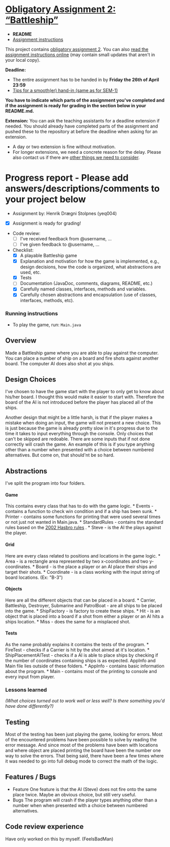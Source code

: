 # [Obligatory Assignment 2: “Battleship”](https://retting.ii.uib.no/inf101.v19.sem2/blob/master/SEM-2.md)


* **README**
* [Assignment instructions](SEM-2.md)

This project contains [obligatory assignment 2](SEM-2.md). You can also [read the assignment instructions online](https://retting.ii.uib.no/inf101.v19.oppgaver/inf101.v19.sem2/blob/master/SEM-2.md) (may contain small updates that aren't in your local copy).

**Deadline:**
* The entire assignment has to be handed in by **Friday the 26th of April 23:59** 
* [Tips for a smooth(er) hand-in (same as for SEM-1)](https://retting.ii.uib.no/inf101/inf101.v19/wikis/innlevering)

**You have to indicate which parts of the assignment you've completed and if the assignment is ready for grading in the section below in your README.md.**

**Extension:** You can ask the teaching assistants for a deadline extension if needed. You should already have completed parts of the assignment and pushed these to the repository at before the deadline when asking for an extension.
   * A day or two extension is fine without motivation.
   * For longer extensions, we need a concrete reason for the delay. Please also contact us if there are [other things we need to consider](http://www.uib.no/student/49241/trenger-du-tilrettelegging-av-ditt-studiel%C3%B8p).

# Progress report - Please add answers/descriptions/comments to your project below 
* Assignment by: Henrik Drægni Stolpnes (yeq004)
* [x] Assignment is ready for grading!
* Code review:
   * [ ] I've received feedback from @username, ...
   * [ ] I've given feedback to @username, ...
* Checklist:
   * [x] A playable Battleship game
   * [x] Explanation and motivation for how the game is implemented, e.g., design decisions, how the code is organized, what abstractions are used, etc.
   * [x] Tests
   * [ ] Documentation (JavaDoc, comments, diagrams, README, etc.)
   * [x] Carefully named classes, interfaces, methods and variables.
   * [x] Carefully chosen abstractions and encapsulation (use of classes, interfaces, methods, etc).

### Running instructions
* To play the game, run: `Main.java`

## Overview
Made a Battleship game where you are able to play against the computer. You can place a number of ship on a board and fire shots against another board. The computer AI does also shot at you ships.

## Design Choices
I've chosen to have the game start with the player to only get to know about his/her board. I thought this would make it easier to start with. Therefore the board of the AI is not introduced before the player has placed all of the ships.

Another design that might be a little harsh, is that if the player makes a mistake when doing an input, the game will not present a new choice. This is just because the game is already pretty slow in it's progress due to the time it takes to input everything through the console. Only choices that can't be skipped are redoable. There are some inputs that if not done correctly will crash the game. An example of this is if you type anything other than a number when presented with a choice between numbered alternatives. But come on, that should'nt be so hard.

## Abstractions
I've split the program into four folders.

#### Game
This contains every class that has to do with the game logic.
	* Events - contains a function to check win condition and if a ship has been sunk.
	* Printer - contains some functions for printing that were used several times or not just not wanted in Main.java.
	* StandardRules - contains the standard rules based on the [2002 Hasbro rules](https://www.hasbro.com/common/instruct/BattleShip_(2002).PDF) .
	* Steve - is the AI the plays against the player.
#### Grid
Here are every class related to positions and locations in the game logic.
	* Area - is a rectangle area represented by two x-coordinates and two y-coordinates.
	* Board - is the place a player or an AI place their ships and target their shots.
	* Coordinate - is a class working with the input string of board locations. (Ex: "B-3")
#### Objects
Here are all the different objects that can be placed in a board.
	* Carrier, Battleship, Destroyer, Submarine and PatrolBoat - are all ships to be placed into the game.
	* ShipFactory - is factory to create these ships.
	* Hit - is an object that is placed into a board if a shot from either a player or an AI hits a ships location.
	* Miss - does the same for a misplaced shot.
#### Tests
As the name probably explains it contains the tests of the program.
	* FireTest - checks if a Carrier is hit by the shot aimed at it's location.
	* ShipPlacementAITest - checks if a AI is able to place ships by checking if the number of coordinates containing ships is as expected.
AppInfo and Main file lies outside of these folders.
	* AppInfo - contains basic information about the program.
	* Main - contains most of the printing to console and every input from player.
### Lessons learned
*(What choices turned out to work well or less well? Is there something you'd have done differently?)*

## Testing
Most of the testing has been just playing the game, looking for errors. Most of the encountered problems have been possible to solve by reading the error message. And since most of the problems have been with locations and where object are placed printing the board have been the number one way to solve the errors. That being said, there have been a few times where it was needed to go into full debug mode to correct the math of the logic.

## Features / Bugs
* Feature
	One feature is that the AI (Steve) does not fire onto the same place twice. Maybe an obvious choice, but still very useful.
* Bugs
	The program will crash if the player types anything other than a number when when presented with a choice between numbered alternatives.

## Code review experience
Have only worked on this by myself. (FeelsBadMan)
